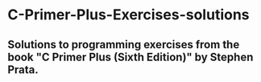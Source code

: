 # C-Primer-Plus-Exercises-solutions
## Solutions to programming exercises from the book "C Primer Plus (Sixth Edition)" by Stephen Prata.
